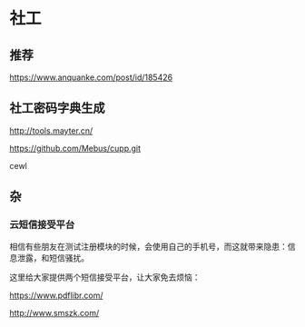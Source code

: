 # 社工

## 推荐

https://www.anquanke.com/post/id/185426

## 社工密码字典生成

http://tools.mayter.cn/

https://github.com/Mebus/cupp.git

cewl

## 杂

### 云短信接受平台

相信有些朋友在测试注册模块的时候，会使用自己的手机号，而这就带来隐患：信息泄露，和短信骚扰。

这里给大家提供两个短信接受平台，让大家免去烦恼：

https://www.pdflibr.com/

http://www.smszk.com/

